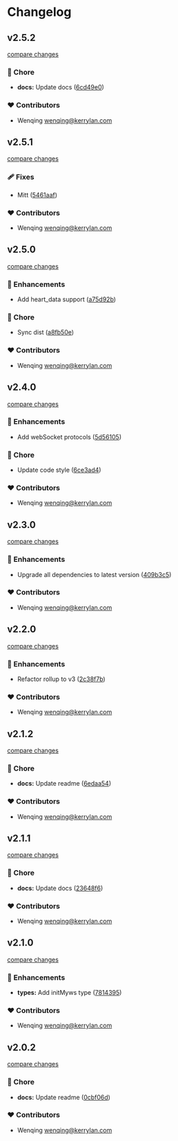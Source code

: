 # Changelog


## v2.5.2

[compare changes](https://github.com/yisibell/myws/compare/v2.5.1...v2.5.2)

### 🏡 Chore

- **docs:** Update docs ([6cd49e0](https://github.com/yisibell/myws/commit/6cd49e0))

### ❤️ Contributors

- Wenqing <wenqing@kerrylan.com>

## v2.5.1

[compare changes](https://github.com/yisibell/myws/compare/v2.5.0...v2.5.1)

### 🩹 Fixes

- Mitt ([5461aaf](https://github.com/yisibell/myws/commit/5461aaf))

### ❤️ Contributors

- Wenqing <wenqing@kerrylan.com>

## v2.5.0

[compare changes](https://github.com/yisibell/myws/compare/v2.4.0...v2.5.0)

### 🚀 Enhancements

- Add heart_data support ([a75d92b](https://github.com/yisibell/myws/commit/a75d92b))

### 🏡 Chore

- Sync dist ([a8fb50e](https://github.com/yisibell/myws/commit/a8fb50e))

### ❤️ Contributors

- Wenqing <wenqing@kerrylan.com>

## v2.4.0

[compare changes](https://github.com/yisibell/myws/compare/v2.3.0...v2.4.0)

### 🚀 Enhancements

- Add webSocket protocols ([5d56105](https://github.com/yisibell/myws/commit/5d56105))

### 🏡 Chore

- Update code style ([6ce3ad4](https://github.com/yisibell/myws/commit/6ce3ad4))

### ❤️ Contributors

- Wenqing <wenqing@kerrylan.com>

## v2.3.0

[compare changes](https://github.com/yisibell/myws/compare/v2.2.0...v2.3.0)

### 🚀 Enhancements

- Upgrade all dependencies to latest version ([409b3c5](https://github.com/yisibell/myws/commit/409b3c5))

### ❤️ Contributors

- Wenqing <wenqing@kerrylan.com>

## v2.2.0

[compare changes](https://github.com/yisibell/myws/compare/v2.1.2...v2.2.0)

### 🚀 Enhancements

- Refactor rollup to v3 ([2c38f7b](https://github.com/yisibell/myws/commit/2c38f7b))

### ❤️  Contributors

- Wenqing <wenqing@kerrylan.com>

## v2.1.2

[compare changes](https://github.com/yisibell/myws/compare/v2.1.1...v2.1.2)


### 🏡 Chore

  - **docs:** Update readme ([6edaa54](https://github.com/yisibell/myws/commit/6edaa54))

### ❤️  Contributors

- Wenqing <wenqing@kerrylan.com>

## v2.1.1

[compare changes](https://github.com/yisibell/myws/compare/v2.1.0...v2.1.1)


### 🏡 Chore

  - **docs:** Update docs ([23648f6](https://github.com/yisibell/myws/commit/23648f6))

### ❤️  Contributors

- Wenqing <wenqing@kerrylan.com>

## v2.1.0

[compare changes](https://github.com/yisibell/myws/compare/v2.0.2...v2.1.0)


### 🚀 Enhancements

  - **types:** Add initMyws type ([7814395](https://github.com/yisibell/myws/commit/7814395))

### ❤️  Contributors

- Wenqing <wenqing@kerrylan.com>

## v2.0.2

[compare changes](https://github.com/yisibell/myws/compare/v2.0.1...v2.0.2)


### 🏡 Chore

  - **docs:** Update readme ([0cbf06d](https://github.com/yisibell/myws/commit/0cbf06d))

### ❤️  Contributors

- Wenqing <wenqing@kerrylan.com>


